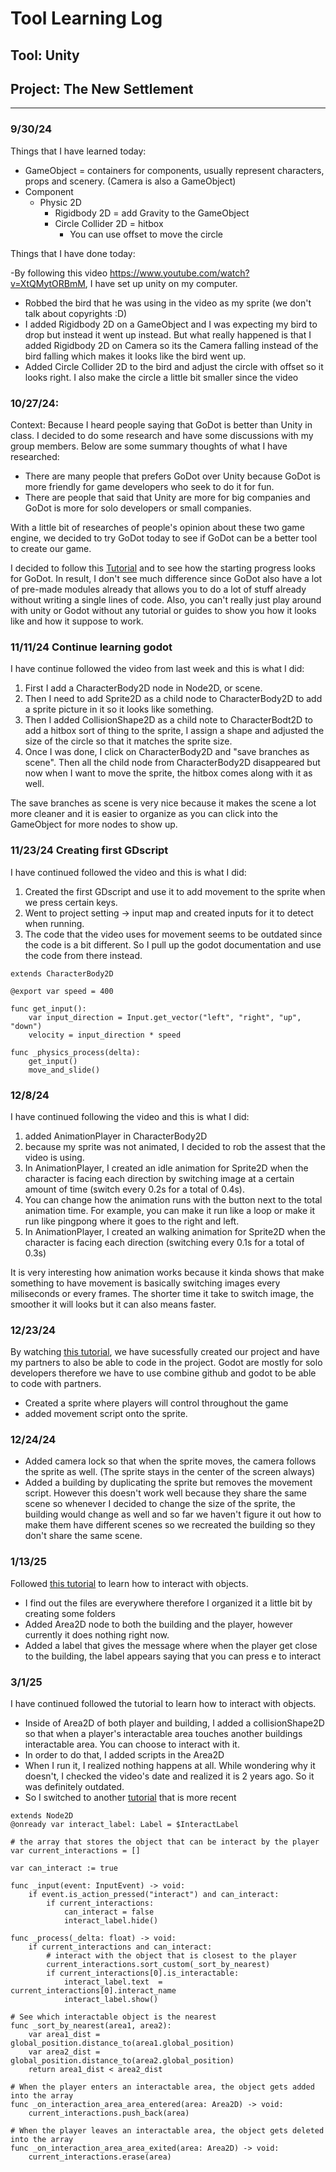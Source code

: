 # Tool Learning Log

## Tool: **Unity**

## Project: **The New Settlement**

---
### 9/30/24
Things that I have learned today:
- GameObject = containers for components, usually represent characters, props and scenery. (Camera is also a GameObject)
- Component
	- Physic 2D 
		- Rigidbody 2D = add Gravity to the GameObject 
		- Circle Collider 2D = hitbox 
			- You can use offset to move the circle 
			

Things that I have done today:

-By following this video https://www.youtube.com/watch?v=XtQMytORBmM, I have set up unity on my computer. 
- Robbed the bird that he was using in the video as my sprite (we don't talk about copyrights :D) 
- I added Rigidbody 2D on a GameObject and I was expecting my bird to drop but instead it went up instead. But what really happened is that I added Rigidbody 2D on Camera so its the Camera falling instead of the bird falling which makes it looks like the bird went up. 
- Added Circle Collider 2D to the bird and adjust the circle with offset so it looks right. I also make the circle a little bit smaller since the video 

### 10/27/24:

Context: 
Because I heard people saying that GoDot is better than Unity in class. I decided to do some research and have some discussions with my group members. Below are some summary thoughts of what I have researched: 
* There are many people that prefers GoDot over Unity because GoDot is more friendly for game developers who seek to do it for fun. 
* There are people that said that Unity are more for big companies and GoDot is more for solo developers or small companies.

With a little bit of researches of people's opinion about these two game engine, we decided to try GoDot today to see if GoDot can be a better tool to create our game. 


I decided to follow this [Tutorial](https://www.youtube.com/watch?v=QPeycNt29tY&list=PLfcCiyd_V9GH8M9xd_QKlyU8jryGcy3Xa) and to see how the starting progress looks for GoDot. In result, I don't see much difference since GoDot also have a lot of pre-made modules already that allows you to do a lot of stuff already without writing a single lines of code. Also, you can't really just play around with unity or Godot without any tutorial or guides to show you how it looks like and how it suppose to work. 

### 11/11/24 Continue learning godot

I have continue followed the video from last week and this is what I did: 
1. First I add a CharacterBody2D node in Node2D, or scene.
2. Then I need to add Sprite2D as a child node to CharacterBody2D to add a sprite picture in it so it looks like something. 
3. Then I added CollisionShape2D as a child note to CharacterBodt2D to add a hitbox sort of thing to the sprite, I assign a shape and adjusted the size of the circle so that it matches the sprite size.
4. Once I was done, I click on CharacterBody2D and "save branches as scene". Then all the child node from CharacterBody2D disappeared but now when I want to move the sprite, the hitbox comes along with it as well.

The save branches as scene is very nice because it makes the scene a lot more cleaner and it is easier to organize as you can click into the GameObject for more nodes to show up. 


### 11/23/24 Creating first GDscript

I have continued followed the video and this is what I did: 

1. Created the first GDscript and use it to add movement to the sprite when we press certain keys.
2. Went to project setting -> input map and created inputs for it to detect when running.
3. The code that the video uses for movement seems to be outdated since the code is a bit different. So I pull up the godot documentation and use the code from there instead.
```
extends CharacterBody2D

@export var speed = 400

func get_input():
	var input_direction = Input.get_vector("left", "right", "up", "down")
	velocity = input_direction * speed

func _physics_process(delta):
	get_input()
	move_and_slide()
```

### 12/8/24

I have continued following the video and this is what I did: 

1. added AnimationPlayer in CharacterBody2D
2. because my sprite was not animated, I decided to rob the assest that the video is using.
3. In AnimationPlayer, I created an idle animation for Sprite2D when the character is facing each direction by switching image at a certain amount of time (switch every 0.2s for a total of 0.4s).
4. You can change how the animation runs with the button next to the total animation time. For example, you can make it run like a loop or make it run like pingpong where it goes to the right and left.
5. In AnimationPlayer, I created an walking animation for Sprite2D when the character is facing each direction (switching every 0.1s for a total of 0.3s)

It is very interesting how animation works because it kinda shows that make something to have movement is basically switching images every miliseconds or every frames. The shorter time it take to switch image, the smoother it will looks but it can also means faster. 

### 12/23/24

By watching [this tutorial](https://www.youtube.com/watch?v=fZ-CJIYPFMI), we have sucessfully created our project and have my partners to also be able to code in the project. Godot are mostly for solo developers therefore we have to use combine github and godot to be able to code with partners.
* Created a sprite where players will control throughout the game
* added movement script onto the sprite.

### 12/24/24

* Added camera lock so that when the sprite moves, the camera follows the sprite as well. (The sprite stays in the center of the screen always)
* Added a building by duplicating the sprite but removes the movement script. However this doesn't work well because they share the same scene so whenever I decided to change the size of the sprite, the building would change as well and so far we haven't figure it out how to make them have different scenes so we recreated the building so they don't share the same scene.

### 1/13/25
Followed [this tutorial](https://www.youtube.com/watch?v=_57alDBagSY) to learn how to interact with objects. 

* I find out the files are everywhere therefore I organized it a little bit by creating some folders
* Added Area2D node to both the building and the player, however currently it does nothing right now.
* Added a label that gives the message where when the player get close to the building, the label appears saying that you can press e to interact 

### 3/1/25

I have continued followed the tutorial to learn how to interact with objects. 
* Inside of Area2D of both player and building, I added a collisionShape2D so that when a player's interactable area touches another buildings interactable area. You can choose to interact with it.
* In order to do that, I added scripts in the Area2D
* When I run it, I realized nothing happens at all. While wondering why it doesn't, I checked the video's date and realized it is 2 years ago. So it was definitely outdated.
* So I switched to another [tutorial](https://www.youtube.com/watch?v=pQINWFKc9_k) that is more recent 
```GDScript
extends Node2D
@onready var interact_label: Label = $InteractLabel

# the array that stores the object that can be interact by the player
var current_interactions = [] 

var can_interact := true
 
func _input(event: InputEvent) -> void:
	if event.is_action_pressed("interact") and can_interact:
		if current_interactions:
			can_interact = false
			interact_label.hide()

func _process(_delta: float) -> void:
	if current_interactions and can_interact:
		# interact with the object that is closest to the player
		current_interactions.sort_custom(_sort_by_nearest)
		if current_interactions[0].is_interactable: 
			interact_label.text  = current_interactions[0].interact_name
			interact_label.show()
			
# See which interactable object is the nearest
func _sort_by_nearest(area1, area2):
	var area1_dist = global_position.distance_to(area1.global_position)
	var area2_dist = global_position.distance_to(area2.global_position)
	return area1_dist < area2_dist

# When the player enters an interactable area, the object gets added into the array
func _on_interaction_area_area_entered(area: Area2D) -> void:
	current_interactions.push_back(area)

# When the player leaves an interactable area, the object gets deleted into the array
func _on_interaction_area_area_exited(area: Area2D) -> void:
	current_interactions.erase(area)
```
<!-- 
* Links you used today (websites, videos, etc)
* Things you tried, progress you made, etc
* Challenges, a-ha moments, etc
* Questions you still have
* What you're going to try next
-->
